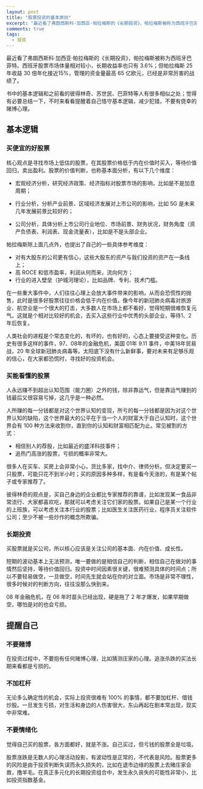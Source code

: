 ```yaml
---
layout: post
title: "股票投资的基本原则"
excerpt: "最近看了弗朗西斯科·加西亚·帕拉梅斯的《长期投资》，帕拉梅斯被称为西班牙巴菲特。西班牙股票市场体量相对较小，长期收益率也只有 3.6%；但帕拉梅斯 25 年收益 30 倍年化接近15%，管理的资金量最高 65 亿欧元，已经是非常厉害的战绩了。"
comments: true
tags:
  - 投资
---
```


最近看了弗朗西斯科·加西亚·帕拉梅斯的《长期投资》，帕拉梅斯被称为西班牙巴菲特。西班牙股票市场体量相对较小，长期收益率也只有 3.6%；但帕拉梅斯 25 年收益 30 倍年化接近15%，管理的资金量最高 65 亿欧元，已经是非常厉害的战绩了。

书中的基本逻辑和之前看的彼得林奇、苏世民、巴菲特等人有很多相似之处；觉得有必要总结一下，不时来看看提醒着自己恪守基本逻辑，减少犯错，不要有侥幸的赌博心理。

## 基本逻辑

### 买便宜的好股票

核心观点是寻找市场上低估的股票，在其股票价格低于内在价值时买入，等待价值回归，卖出盈利。股票的价值判断，也称基本面分析，有以下几个维度：

- 宏观经济分析，研究经济政策、经济指标对股票市场的影响，比如是不是加息周期；
- 行业分析，分析产业前景、区域经济发展对上市公司的影响，比如 5G 是未来几年发展前景比较好的；

- 公司分析，具体分析上市公司行业地位、市场前景、财务状况，财务角度（资产负债表、利润表、现金流量表），比如是不是头部企业。

帕拉梅斯除上面几点外，也提出了自己的一些具体参考维度：

- 对有大股东的公司更有信心，这些大股东的资产与我们投资的资产在一条线上；
- 高 ROCE 和低市盈率，利润从何而来，流向何方；
- 行业的进入壁垒（护城河理论），比如品牌、专利、技术门槛。

在一些重大事件中，人们往往心理上会放大事件带来的影响，从而会恐慌性的抛售，此时是很多好股票往往价格会低于内在价值。像今年的新冠肺炎病毒对旅游业、航空业是一个很大的打击，大多数人在市场上都不看好，觉得短期很难恢复元气。这就是个相对比较好的机会，去买入这些行业中优秀的头部企业，等待1、2年后恢复。

人类社会的进程是个常态变化的，有坏的，也有好的，心态上要接受这种变化。历史有很多这样的事件，97、08年的金融危机，美国 01年 9.11 事件，中美18年贸易战，20 年全球新冠肺炎病毒等。太阳底下没有什么新鲜事，要对未来有足够乐观的信心，在大家都恐慌时，寻找好的投资机会。

### 买能看懂的股票

人永远赚不到超出认知范围（能力圈）之外的钱，除非靠运气，但是靠运气赚到的钱最后又很容易亏掉，这几乎是一种必然。

人所赚的每一分钱都是对这个世界认知的变现，所亏的每一分钱都是因为对这个世界认知的缺陷，这个世界最大的公平在于当一个人的财富大于自己认知时，这个世界会有 100 种方法来收割你，直到你的认知和财富相匹配为止。常见被割的方式：

- 相信别人的荐股，比如最近的盛洋科技事件；
- 追热门高涨的股票，亏损的概率非常大。

很多人在买车、买房上会非常小心，货比多家，找中介、律师分析。但决定要买一只股票，可能只花不到半小时；买的原因多种多样，有是看今天涨的，有是某个帖子或专家推荐了。

彼得林奇的观点是，买自己身边的企业都比专家推荐的靠谱，比如发现某一食品非常流行、大家都喜欢吃，那就可以考虑关注它们家的股票。如果自己是某一个行业的上班族，可以考虑关注本行业的股票；比如医生关注医药行业，程序员关注软件公司；至少不被一些炒作的概念所欺骗。

### 长期投资

买股票就是买公司，所以核心应该是关注公司的基本面、内在价值、成长性。

短期的波动基本上无法预测，唯一要做的是相信自己的判断，相信自己在做对的事情然后坚持，等待价值回归。投资中时间因素很关键，很难预测具体的时间点；所以不要轻易做空，一旦做空，时间先生就会站在你的对立面。市场是非常不理性，很多时候对的判断方向，往往没那么快到来。

08 年金融危机，在 06 年时苗头已经出现，硬是拖了 2 年才爆发，如果早期做空，哪怕是对的也会亏损。

## 提醒自己

### 不要赌博

在投资过程中，不要抱有任何赌博心理，比如猜测庄家的心理。追涨杀跌的买法长期来看都是亏损的。

### 不加杠杆

无论多么确定性的机会，实际上投资很难有 100% 的事情，都不要加杠杆、借钱炒股。一旦发生亏损，对生活和身边的人伤害很大，东山再起在剧本常出现，现实中非常难。

### 不要情绪化

觉得自己买的股票，各方面都好，就是不涨。自己买过，但亏钱的股票全是垃圾。

股票涨跌是无数人的心理活动投影，有波动性是正常的，不代表是风险。股票更多的风险是由于投资判断失误而永久损失的，比如在退市边缘的股票上去赌庄家会救，撸羊毛。在真正多元化的长期投资组合中，发生永久丧失的可能性非常小，比如投资指数基金。